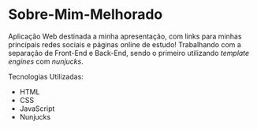 # Sobre-Mim-Melhorado
 Aplicação Web destinada a minha apresentação, com links para minhas principais redes sociais e páginas online de estudo!
 Trabalhando com a separação de Front-End e Back-End, sendo o primeiro utilizando *template engines* com *nunjucks*.

Tecnologias Utilizadas:
* HTML
* CSS 
* JavaScript
* Nunjucks
